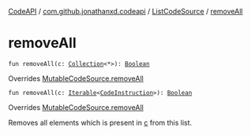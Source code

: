 [CodeAPI](../../index.md) / [com.github.jonathanxd.codeapi](../index.md) / [ListCodeSource](index.md) / [removeAll](.)

# removeAll

`fun removeAll(c: `[`Collection`](https://kotlinlang.org/api/latest/jvm/stdlib/kotlin.collections/-collection/index.html)`<*>): `[`Boolean`](https://kotlinlang.org/api/latest/jvm/stdlib/kotlin/-boolean/index.html)

Overrides [MutableCodeSource.removeAll](../-mutable-code-source/remove-all.md)


`fun removeAll(c: `[`Iterable`](https://kotlinlang.org/api/latest/jvm/stdlib/kotlin.collections/-iterable/index.html)`<`[`CodeInstruction`](../-code-instruction.md)`>): `[`Boolean`](https://kotlinlang.org/api/latest/jvm/stdlib/kotlin/-boolean/index.html)

Overrides [MutableCodeSource.removeAll](../-mutable-code-source/remove-all.md)

Removes all elements which is present in [c](remove-all.md#com.github.jonathanxd.codeapi.ListCodeSource$removeAll(kotlin.collections.Collection((kotlin.Any)))/c) from this list.

